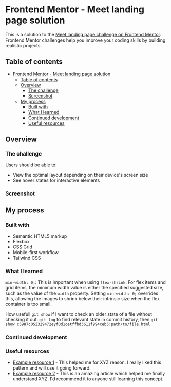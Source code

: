 # Frontend Mentor - Meet landing page solution

This is a solution to the [Meet landing page challenge on Frontend Mentor](https://www.frontendmentor.io/challenges/meet-landing-page-rbTDS6OUR). Frontend Mentor challenges help you improve your coding skills by building realistic projects. 

## Table of contents

- [Frontend Mentor - Meet landing page solution](#frontend-mentor---meet-landing-page-solution)
  - [Table of contents](#table-of-contents)
  - [Overview](#overview)
    - [The challenge](#the-challenge)
    - [Screenshot](#screenshot)
  - [My process](#my-process)
    - [Built with](#built-with)
    - [What I learned](#what-i-learned)
    - [Continued development](#continued-development)
    - [Useful resources](#useful-resources)

## Overview

### The challenge

Users should be able to:

- View the optimal layout depending on their device's screen size
- See hover states for interactive elements

### Screenshot



## My process

### Built with

- Semantic HTML5 markup
- Flexbox
- CSS Grid
- Mobile-first workflow
- Tailwind CSS

### What I learned

`min-width: 0;`: This is important when using `flex-shrink`. For flex items and grid items, the minimum width value is either the specified suggested size, such as the value of the `width` property. Setting `min-width: 0;` overrides this, allowing the images to shrink below their intrinsic size when the flex container is too small.

How usefull `git show` if I want to check an older state of a file without checking it out. `git log` to find relevant state in commit history, then `git show c5987c05i329472eyf0d1cetffbd3611f994ceb5:path/to/file.html`

### Continued development



### Useful resources

- [Example resource 1](https://www.example.com) - This helped me for XYZ reason. I really liked this pattern and will use it going forward.
- [Example resource 2](https://www.example.com) - This is an amazing article which helped me finally understand XYZ. I'd recommend it to anyone still learning this concept.

